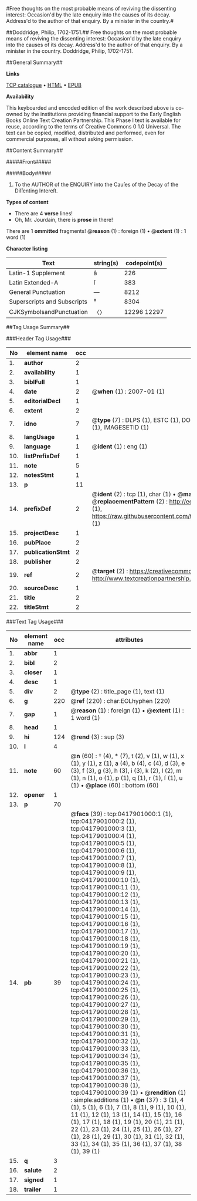 #Free thoughts on the most probable means of reviving the dissenting interest: Occasion'd by the late enquiry into the causes of its decay. Address'd to the author of that enquiry. By a minister in the country.#

##Doddridge, Philip, 1702-1751.##
Free thoughts on the most probable means of reviving the dissenting interest: Occasion'd by the late enquiry into the causes of its decay. Address'd to the author of that enquiry. By a minister in the country.
Doddridge, Philip, 1702-1751.

##General Summary##

**Links**

[TCP catalogue](http://www.ota.ox.ac.uk/tcp/)  • 
[HTML](http://tei.it.ox.ac.uk/tcp/Texts-HTML/free/004/004806452.html)  • 
[EPUB](http://tei.it.ox.ac.uk/tcp/Texts-EPUB/free/004/004806452.epub)

**Availability**

This keyboarded and encoded edition of the
	       work described above is co-owned by the institutions
	       providing financial support to the Early English Books
	       Online Text Creation Partnership. This Phase I text is
	       available for reuse, according to the terms of Creative
	       Commons 0 1.0 Universal. The text can be copied,
	       modified, distributed and performed, even for
	       commercial purposes, all without asking permission.


##Content Summary##

#####Front#####

#####Body#####

1. To the AUTHOR of the ENQUIRY
into the Cauſes of the Decay of the
Diſſenting Intereſt.

**Types of content**

  * There are 4 **verse** lines!
  * Oh, Mr. Jourdain, there is **prose** in there!

There are 1 **ommitted** fragments! 
 @__reason__ (1) : foreign (1)  •  @__extent__ (1) : 1 word (1)

**Character listing**


|Text|string(s)|codepoint(s)|
|---|---|---|
|Latin-1 Supplement|â|226|
|Latin Extended-A|ſ|383|
|General Punctuation|—|8212|
|Superscripts             and Subscripts|⁰|8304|
|CJKSymbolsandPunctuation|〈〉|12296 12297|

##Tag Usage Summary##

###Header Tag Usage###

|No|element name|occ|attributes|
|---|---|---|---|
|1.|__author__|2||
|2.|__availability__|1||
|3.|__biblFull__|1||
|4.|__date__|2| @__when__ (1) : 2007-01 (1)|
|5.|__editorialDecl__|1||
|6.|__extent__|2||
|7.|__idno__|7| @__type__ (7) : DLPS (1), ESTC (1), DOCNO (1), TCP (1), GALEDOCNO (1), CONTENTSET (1), IMAGESETID (1)|
|8.|__langUsage__|1||
|9.|__language__|1| @__ident__ (1) : eng (1)|
|10.|__listPrefixDef__|1||
|11.|__note__|5||
|12.|__notesStmt__|1||
|13.|__p__|11||
|14.|__prefixDef__|2| @__ident__ (2) : tcp (1), char (1)  •  @__matchPattern__ (2) : ([0-9\-]+):([0-9IVX]+) (1), (.+) (1)  •  @__replacementPattern__ (2) : http://eebo.chadwyck.com/downloadtiff?vid=$1&page=$2 (1), https://raw.githubusercontent.com/textcreationpartnership/Texts/master/tcpchars.xml#$1 (1)|
|15.|__projectDesc__|1||
|16.|__pubPlace__|2||
|17.|__publicationStmt__|2||
|18.|__publisher__|2||
|19.|__ref__|2| @__target__ (2) : https://creativecommons.org/publicdomain/zero/1.0/ (1), http://www.textcreationpartnership.org/docs/. (1)|
|20.|__sourceDesc__|1||
|21.|__title__|2||
|22.|__titleStmt__|2||


###Text Tag Usage###

|No|element name|occ|attributes|
|---|---|---|---|
|1.|__abbr__|1||
|2.|__bibl__|2||
|3.|__closer__|1||
|4.|__desc__|1||
|5.|__div__|2| @__type__ (2) : title_page (1), text (1)|
|6.|__g__|220| @__ref__ (220) : char:EOLhyphen (220)|
|7.|__gap__|1| @__reason__ (1) : foreign (1)  •  @__extent__ (1) : 1 word (1)|
|8.|__head__|1||
|9.|__hi__|124| @__rend__ (3) : sup (3)|
|10.|__l__|4||
|11.|__note__|60| @__n__ (60) : † (4), * (7), t (2), v (1), w (1), x (1), y (1), z (1), a (4), b (4), c (4), d (3), e (3), f (3), g (3), h (3), i (3), k (2), l (2), m (1), n (1), o (1), p (1), q (1), r (1), ſ (1), u (1)  •  @__place__ (60) : bottom (60)|
|12.|__opener__|1||
|13.|__p__|70||
|14.|__pb__|39| @__facs__ (39) : tcp:0417901000:1 (1), tcp:0417901000:2 (1), tcp:0417901000:3 (1), tcp:0417901000:4 (1), tcp:0417901000:5 (1), tcp:0417901000:6 (1), tcp:0417901000:7 (1), tcp:0417901000:8 (1), tcp:0417901000:9 (1), tcp:0417901000:10 (1), tcp:0417901000:11 (1), tcp:0417901000:12 (1), tcp:0417901000:13 (1), tcp:0417901000:14 (1), tcp:0417901000:15 (1), tcp:0417901000:16 (1), tcp:0417901000:17 (1), tcp:0417901000:18 (1), tcp:0417901000:19 (1), tcp:0417901000:20 (1), tcp:0417901000:21 (1), tcp:0417901000:22 (1), tcp:0417901000:23 (1), tcp:0417901000:24 (1), tcp:0417901000:25 (1), tcp:0417901000:26 (1), tcp:0417901000:27 (1), tcp:0417901000:28 (1), tcp:0417901000:29 (1), tcp:0417901000:30 (1), tcp:0417901000:31 (1), tcp:0417901000:32 (1), tcp:0417901000:33 (1), tcp:0417901000:34 (1), tcp:0417901000:35 (1), tcp:0417901000:36 (1), tcp:0417901000:37 (1), tcp:0417901000:38 (1), tcp:0417901000:39 (1)  •  @__rendition__ (1) : simple:additions (1)  •  @__n__ (37) : 3 (1), 4 (1), 5 (1), 6 (1), 7 (1), 8 (1), 9 (1), 10 (1), 11 (1), 12 (1), 13 (1), 14 (1), 15 (1), 16 (1), 17 (1), 18 (1), 19 (1), 20 (1), 21 (1), 22 (1), 23 (1), 24 (1), 25 (1), 26 (1), 27 (1), 28 (1), 29 (1), 30 (1), 31 (1), 32 (1), 33 (1), 34 (1), 35 (1), 36 (1), 37 (1), 38 (1), 39 (1)|
|15.|__q__|3||
|16.|__salute__|2||
|17.|__signed__|1||
|18.|__trailer__|1||

